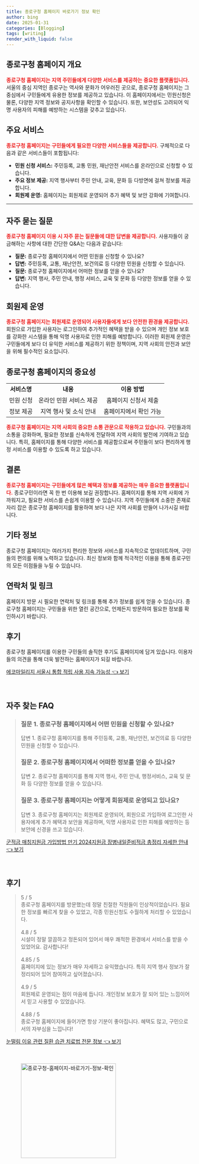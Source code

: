 ```yaml
---
title: 종로구청 홈페이지 바로가기 정보 확인
author: bing
date: 2025-01-31
categories: [Blogging]
tags: [writing]
render_with_liquid: false
---
```



<h2 id='종로구청 홈페이지 개요'>종로구청 홈페이지 개요</h2>

<p><b><span style="color: #ee2323;">종로구청 홈페이지는 지역 주민들에게 다양한 서비스를 제공하는 중요한 플랫폼입니다.</span></b> 서울의 중심 지역인 종로구는 역사와 문화가 어우러진 곳으로, 종로구청 홈페이지는 그 중심에서 구민들에게 유용한 정보를 제공하고 있습니다. 이 홈페이지에서는 민원신청은 물론, 다양한 지역 정보와 공지사항을 확인할 수 있습니다. 또한, 보안성도 고려되어 익명 사용자의 피해를 예방하는 시스템을 갖추고 있습니다.</p>

<h2 id='주요 서비스'>주요 서비스</h2>

<p><b><span style="color: #ee2323;">종로구청 홈페이지는 구민들에게 필요한 다양한 서비스들을 제공합니다.</span></b> 구체적으로 다음과 같은 서비스들이 포함됩니다:</p>

<ul>
    <li><b>민원 신청 서비스:</b> 주민등록, 교통 민원, 재난안전 서비스를 온라인으로 신청할 수 있습니다.</li>
    <li><b>주요 정보 제공:</b> 지역 행사부터 주민 안내, 교육, 문화 등 다방면에 걸쳐 정보를 제공합니다.</li>
    <li><b>회원제 운영:</b> 홈페이지는 회원제로 운영되어 추가 혜택 및 보안 강화에 기여합니다.</li>
</ul>

<hr />

<h2 id='자주 묻는 질문'>자주 묻는 질문</h2>

<p><b><span style="color: #ee2323;">종로구청 홈페이지 이용 시 자주 묻는 질문들에 대한 답변을 제공합니다.</span></b> 사용자들이 궁금해하는 사항에 대한 간단한 Q&A는 다음과 같습니다:</p>

<ul>
    <li><b>질문:</b> 종로구청 홈페이지에서 어떤 민원을 신청할 수 있나요?</li>
    <li><b>답변:</b> 주민등록, 교통, 재난안전, 보건의료 등 다양한 민원을 신청할 수 있습니다.</li>
    <li><b>질문:</b> 종로구청 홈페이지에서 어떠한 정보를 얻을 수 있나요?</li>
    <li><b>답변:</b> 지역 행사, 주민 안내, 행정 서비스, 교육 및 문화 등 다양한 정보를 얻을 수 있습니다.</li>
</ul>

<h2 id='회원제 운영'>회원제 운영</h2>

<p><b><span style="color: #ee2323;">종로구청 홈페이지는 회원제로 운영되어 사용자들에게 보다 안전한 환경을 제공합니다.</span></b> 회원으로 가입한 사용자는 로그인하여 추가적인 혜택을 받을 수 있으며 개인 정보 보호를 강화한 시스템을 통해 익명 사용자로 인한 피해를 예방합니다. 이러한 회원제 운영은 구민들에게 보다 더 유익한 서비스를 제공하기 위한 정책이며, 지역 사회의 안전과 보안을 위해 필수적인 요소입니다.</p>

<h2 id='종로구청 홈페이지의 중요성'>종로구청 홈페이지의 중요성</h2>

<table>
    <tr>
        <td style="text-align: center; height: 17px;"><b>서비스명</b></td>
        <td style="text-align: center; height: 17px;"><b>내용</b></td>
        <td style="text-align: center; height: 17px;"><b>이용 방법</b></td>
    </tr>
    <tr>
        <td style="text-align: center;">민원 신청</td>
        <td style="text-align: center;">온라인 민원 서비스 제공</td>
        <td style="text-align: center;">홈페이지 신청서 제출</td>
    </tr>
    <tr>
        <td style="text-align: center;">정보 제공</td>
        <td style="text-align: center;">지역 행사 및 소식 안내</td>
        <td style="text-align: center;">홈페이지에서 확인 가능</td>
    </tr>
</table>

<p><b><span style="color: #ee2323;">종로구청 홈페이지는 지역 사회의 중요한 소통 관문으로 작용하고 있습니다.</span></b> 구민들과의 소통을 강화하며, 필요한 정보를 신속하게 전달하여 지역 사회의 발전에 기여하고 있습니다. 특히, 홈페이지를 통해 다양한 서비스를 제공함으로써 주민들이 보다 편리하게 행정 서비스를 이용할 수 있도록 하고 있습니다.</p>

<h2 id='결론'>결론</h2>

<p><b><span style="color: #ee2323;">종로구청 홈페이지는 구민들에게 많은 혜택과 정보를 제공하는 매우 중요한 플랫폼입니다.</span></b> 종로구민이라면 꼭 한 번 이용해 보길 권장합니다. 홈페이지를 통해 지역 사회에 가까워지고, 필요한 서비스를 손쉽게 이용할 수 있습니다. 지역 주민들에게 소중한 존재로 자리 잡은 종로구청 홈페이지를 활용하여 보다 나은 지역 사회를 만들어 나가시길 바랍니다.</p>

<h2 id='기타 정보'>기타 정보</h2>

<p>종로구청 홈페이지는 여러가지 편리한 정보와 서비스를 지속적으로 업데이트하며, 구민들의 편의를 위해 노력하고 있습니다. 최신 정보와 함께 적극적인 이용을 통해 종로구민의 모든 이점들을 누릴 수 있습니다.</p>

<h2 id='연락처 및 링크'>연락처 및 링크</h2>

<p>홈페이지 방문 시 필요한 연락처 및 링크를 통해 추가 정보를 쉽게 얻을 수 있습니다. 종로구청 홈페이지는 구민들을 위한 열린 공간으로, 언제든지 방문하여 필요한 정보를 확인하시기 바랍니다.</p>

<h2 id='후기'>후기</h2>

<p>종로구청 홈페이지를 이용한 구민들의 솔직한 후기도 홈페이지에 담겨 있습니다. 이용자들의 의견을 통해 더욱 발전하는 홈페이지가 되길 바랍니다.</p>


<p><a class="click-button" title="에코마일리지 서울시 통합 적립 사용 지속 가능성" href="https://adkhouse.github.io/posts/%EC%97%90%EC%BD%94%EB%A7%88%EC%9D%BC%EB%A6%AC%EC%A7%80-%EC%84%9C%EC%9A%B8%EC%8B%9C-%ED%86%B5%ED%95%A9-%EC%A0%81%EB%A6%BD-%EC%82%AC%EC%9A%A9-%EC%A7%80%EC%86%8D-%EA%B0%80%EB%8A%A5%EC%84%B1/" rel="dofollow">에코마일리지 서울시 통합 적립 사용 지속 가능성 👈 보기</a></p><br>
<h2 id='자주_찾는_FAQ'>자주 찾는 FAQ</h2>
<div itemscope="" itemtype="https://schema.org/FAQPage"> 
<blockquote> 
<div itemscope="" itemprop="mainEntity" itemtype="https://schema.org/Question"> 
<h3 itemprop="name">질문 1. 종로구청 홈페이지에서 어떤 민원을 신청할 수 있나요?</h3> 
<div itemscope="" itemprop="acceptedAnswer" itemtype="https://schema.org/Answer"> 
<span itemprop="text"> 
<p>답변 1. 종로구청 홈페이지를 통해 주민등록, 교통, 재난안전, 보건의료 등 다양한 민원을 신청할 수 있습니다.</p> 
</span> 
</div> 
</div> 
<div itemscope="" itemprop="mainEntity" itemtype="https://schema.org/Question"> 
<h3 itemprop="name">질문 2. 종로구청 홈페이지에서 어떠한 정보를 얻을 수 있나요?</h3> 
<div itemscope="" itemprop="acceptedAnswer" itemtype="https://schema.org/Answer"> 
<span itemprop="text"> 
<p>답변 2. 종로구청 홈페이지를 통해 지역 행사, 주민 안내, 행정서비스, 교육 및 문화 등 다양한 정보를 얻을 수 있습니다.</p> 
</span> 
</div> 
</div> 
<div itemscope="" itemprop="mainEntity" itemtype="https://schema.org/Question"> 
<h3 itemprop="name">질문 3. 종로구청 홈페이지는 어떻게 회원제로 운영되고 있나요?</h3> 
<div itemscope="" itemprop="acceptedAnswer" itemtype="https://schema.org/Answer"> 
<span itemprop="text"> 
<p>답변 3. 종로구청 홈페이지는 회원제로 운영되어, 회원으로 가입하여 로그인한 사용자에게 추가 혜택과 보안을 제공하며, 익명 사용자로 인한 피해를 예방하는 등 보안에 신경을 쓰고 있습니다.</p> 
</span> 
</div> 
</div> 
</blockquote> 
</div>
<p><a class="click-button" title="군적금 매칭지원금 가입방법 만기 2024지원금 장병내일준비적금 총정리 자세한 안내" href="https://adkhouse.github.io/posts/%EA%B5%B0%EC%A0%81%EA%B8%88-%EB%A7%A4%EC%B9%AD%EC%A7%80%EC%9B%90%EA%B8%88-%EA%B0%80%EC%9E%85%EB%B0%A9%EB%B2%95-%EB%A7%8C%EA%B8%B0-2024%EC%A7%80%EC%9B%90%EA%B8%88-%EC%9E%A5%EB%B3%91%EB%82%B4%EC%9D%BC%EC%A4%80%EB%B9%84%EC%A0%81%EA%B8%88-%EC%B4%9D%EC%A0%95%EB%A6%AC-%EC%9E%90%EC%84%B8%ED%95%9C-%EC%95%88%EB%82%B4/" rel="dofollow">군적금 매칭지원금 가입방법 만기 2024지원금 장병내일준비적금 총정리 자세한 안내 👈 보기</a></p><br>
<h2 id='후기'>후기</h2>
<div itemscope itemtype="https://schema.org/Product">
  <blockquote>
  <div itemprop="review" itemscope itemtype="https://schema.org/Review">
      <div itemprop="reviewRating" itemscope itemtype="https://schema.org/Rating"> <span itemprop="ratingValue">5</span> / <span itemprop="bestRating">5</span> </div>
      <span itemprop="reviewBody">종로구청 홈페이지를 방문했는데 정말 친절한 직원들이 인상적이었습니다. 필요한 정보를 빠르게 찾을 수 있었고, 각종 민원신청도 수월하게 처리할 수 있었습니다.</span>
  </div>
  <br>
  <div itemprop="review" itemscope itemtype="https://schema.org/Review">
      <div itemprop="reviewRating" itemscope itemtype="https://schema.org/Rating"> <span itemprop="ratingValue">4.8</span> / <span itemprop="bestRating">5</span> </div>
      <span itemprop="reviewBody">시설이 정말 깔끔하고 정돈되어 있어서 매우 쾌적한 환경에서 서비스를 받을 수 있었어요. 감사합니다!</span>
  </div>
  <br>
  <div itemprop="review" itemscope itemtype="https://schema.org/Review">
      <div itemprop="reviewRating" itemscope itemtype="https://schema.org/Rating"> <span itemprop="ratingValue">4.85</span> / <span itemprop="bestRating">5</span> </div>
      <span itemprop="reviewBody">홈페이지에 있는 정보가 매우 자세하고 유익했습니다. 특히 지역 행사 정보가 잘 정리되어 있어 참여하고 싶어졌습니다.</span>
  </div>
  <br>
  <div itemprop="review" itemscope itemtype="https://schema.org/Review">
      <div itemprop="reviewRating" itemscope itemtype="https://schema.org/Rating"> <span itemprop="ratingValue">4.9</span> / <span itemprop="bestRating">5</span> </div>
      <span itemprop="reviewBody">회원제로 운영되는 점이 마음에 듭니다. 개인정보 보호가 잘 되어 있는 느낌이어서 믿고 사용할 수 있었습니다.</span>
  </div>
  <br>
  <div itemprop="review" itemscope itemtype="https://schema.org/Review">
      <div itemprop="reviewRating" itemscope itemtype="https://schema.org/Rating"> <span itemprop="ratingValue">4.88</span> / <span itemprop="bestRating">5</span> </div>
      <span itemprop="reviewBody">종로구청 홈페이지에 들어가면 항상 기분이 좋아집니다. 혜택도 많고, 구민으로서의 자부심을 느낍니다!</span>
  </div>
  </blockquote>
</div>
<p><a class="click-button" title="눈떨림 이유 관련 질환 습관 치료법 전문 정보" href="https://adkhouse.github.io/posts/%EB%88%88%EB%96%A8%EB%A6%BC-%EC%9D%B4%EC%9C%A0-%EA%B4%80%EB%A0%A8-%EC%A7%88%ED%99%98-%EC%8A%B5%EA%B4%80-%EC%B9%98%EB%A3%8C%EB%B2%95-%EC%A0%84%EB%AC%B8-%EC%A0%95%EB%B3%B4/" rel="dofollow">눈떨림 이유 관련 질환 습관 치료법 전문 정보 👈 보기</a></p><br>
<figure class="image"><img src="https://adkhouse.github.io/assets/img/thumbnail/종로구청-홈페이지-바로가기-정보-확인.webp" alt="종로구청-홈페이지-바로가기-정보-확인" width="256" height="256"></figure>